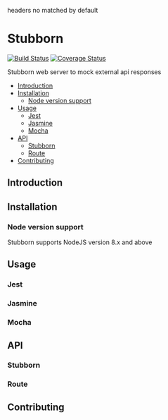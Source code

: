 headers no matched by default
# Stubborn 
[![Build Status](https://travis-ci.org/ybonnefond/stubborn.svg?branch=master)](https://travis-ci.org/ybonnefond/stubborn) [![Coverage Status](https://coveralls.io/repos/github/ybonnefond/stubborn/badge.svg?branch=master)](https://coveralls.io/github/ybonnefond/stubborn?branch=master)

Stubborn web server to mock external api responses

- [Introduction](#introduction)
- [Installation](#installation)
  * [Node version support](#node-version-support)
- [Usage](#usage)
  * [Jest](#jest)
  * [Jasmine](#jasmine)
  * [Mocha](#mocha)
- [API](#api)
  * [Stubborn](#stubborn)
  * [Route](#route)
- [Contributing](#contributing)


## Introduction

## Installation
### Node version support
Stubborn supports NodeJS version 8.x and above

## Usage

### Jest

### Jasmine

### Mocha

## API
### Stubborn
### Route

## Contributing

